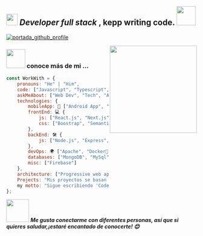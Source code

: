 <h2> <span><em><img src="https://media.giphy.com/media/WUlplcMpOCEmTGBtBW/giphy.gif" width="30"> Developer full stack
</em></span>, kepp writing code. <img src="https://media.giphy.com/media/12oufCB0MyZ1Go/giphy.gif" width="50"></h2>

[![portada_github_profile](https://media.giphy.com/media/v1.Y2lkPTc5MGI3NjExOWU2ZGRjN2Y0MThkNjYwYWIwMzZhNmYwZjkzODc0ZTdmMWEyODczMiZjdD1n/TKh6HiyVtgUox3yDyJ/giphy.gif)](https://www.youtube.com/@andrescoellogoyes)

<img align='right' src="https://media.giphy.com/media/M9gbBd9nbDrOTu1Mqx/giphy.gif" width="230">


### <img src="https://media.giphy.com/media/VgCDAzcKvsR6OM0uWg/giphy.gif" width="50"> conoce más de mi ...  

```javascript
const WorkWith = {
    pronouns: "He" | "Him",
    code: ["Javascript", "Typescript", "SQL, "Python", "PHP"],
    askMeAbout: ["Web Dev", "Tech", "App Mobile"],
    technologies: {
        mobileApp: 📱 ["Android App", "Ract Native", "Flutter"],
        frontEnd: 💻 {
            js: ["React.js", "Next.js", "Redux", "Graphql"],
            css: ["Boostrap", "Semantic UI", "uk-animation", "Ant Design", "Material UI", "Tailwind"]
        },
        backEnd: 🛠 {
            js: ["Node.js", "Express", "Graphql", "Hapi.js", "Jwt", "Meteor.js", "Hono.js", "Nest.js"]
        },
        devOps: 🌍 ["Apache", "Docker🐳", "Nginx", "CI/CD"],
        databases: ["MongoDB", "MySql", "Sql Server"],
        misc: ["Firebase"]
    },
    architecture: ["Progressive web applications", "Single page applications", "Server side rendering"],
    Projects: "Mis proyectos se basan principalmente en internet con tecnologias web, aun que aveces desarrollo algo diferente para setup o mobile",
    my motto: "Sigue escribiendo 'Code', no se trata de solo sentarte ah escribir codigo, pero aveces se entiendo mucho mejor las cosas cuando se empieza hacer y darle formar con el trascurrir el tiempo. ( Las ideas no vienen completamente formadas, solo se vuelven claras cuando trabajas en ellas, SOLO TIENES QUE EMPEZAR ) Mark Zuckerberg "
};
```

<img src="https://media.giphy.com/media/LnQjpWaON8nhr21vNW/giphy.gif" width="60"> <em><b>Me gusta conectarme con diferentes personas, así que si quieres saludar,<b>¡estaré encantado de conocerte!</b> 😊</em>
